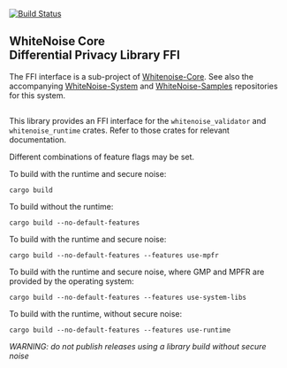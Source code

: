 [![Build Status](https://travis-ci.org/opendifferentialprivacy/whitenoise-core.svg?branch=develop)](https://travis-ci.org/opendifferentialprivacy/whitenoise-core)

## WhiteNoise Core <br/> Differential Privacy Library FFI <br/>

The FFI interface is a sub-project of [Whitenoise-Core](https://github.com/opendifferentialprivacy/whitenoise-core).
See also the accompanying [WhiteNoise-System](https://github.com/opendifferentialprivacy/whitenoise-system) and [WhiteNoise-Samples](https://github.com/opendifferentialprivacy/whitenoise-samples) repositories for this system.

##

This library provides an FFI interface for the `whitenoise_validator` and `whitenoise_runtime` crates. Refer to those crates for relevant documentation.  

Different combinations of feature flags may be set.


To build with the runtime and secure noise:

    cargo build

To build without the runtime:

    cargo build --no-default-features
    
To build with the runtime and secure noise:

    cargo build --no-default-features --features use-mpfr
    
To build with the runtime and secure noise, where GMP and MPFR are provided by the operating system:

    cargo build --no-default-features --features use-system-libs

To build with the runtime, without secure noise:

    cargo build --no-default-features --features use-runtime

*WARNING: do not publish releases using a library build without secure noise*

